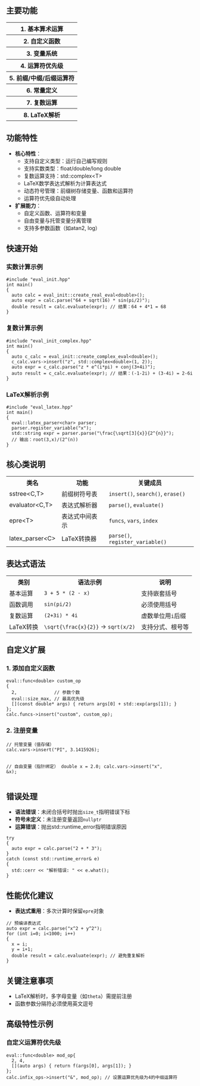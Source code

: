 <h2 id="概述">主要功能</h2>
<table class="api-table">
  <tr><th>1. 基本算术运算</th></tr>
  <tr><th>2. 自定义函数</th></tr>
  <tr><th>3. 变量系统</th></tr>
  <tr><th>4. 运算符优先级</th></tr>
  <tr><th>5. 前缀/中缀/后缀运算符</th></tr>
  <tr><th>6. 常量定义</th></tr>
  <tr><th>7. 复数运算</th></tr>
  <tr><th>8. LaTeX解析</th></tr>
</table>

<h2 id="功能特性">功能特性</h2>
<ul>
  <li><strong>核心特性</strong>：
    <ul>
      <li>支持自定义类型：运行自己编写规则</li>
      <li>支持实数类型：float/double/long double</li>
      <li>复数运算支持：std::complex&lt;T&gt;</li>
      <li>LaTeX数学表达式解析为计算表达式</li>
      <li>动态符号管理：前缀树存储变量、函数和运算符</li>
      <li>运算符优先级自动处理</li>
    </ul>
  </li>
  <li><strong>扩展能力</strong>：
    <ul>
      <li>自定义函数、运算符和变量</li>
      <li>自由变量与托管变量分离管理</li>
      <li>支持多参数函数（如atan2, log）</li>
    </ul>
  </li>
</ul>

<h2 id="快速开始">快速开始</h2>
<h3>实数计算示例</h3>
<pre><code class="language-cpp">#include "eval_init.hpp"
int main() 
{
  auto calc = eval_init::create_real_eval&lt;double&gt;();
  auto expr = calc.parse("64 + sqrt(16) * sin(pi/2)");
  double result = calc.evaluate(expr); // 结果：64 + 4*1 = 68
}</code></pre>

<h3>复数计算示例</h3>
<pre><code class="language-cpp">#include "eval_init_complex.hpp"
int main() 
{
  auto c_calc = eval_init::create_complex_eval&lt;double&gt;();
  c_calc.vars->insert("z", std::complex&lt;double&gt;(1, 2));
  auto expr = c_calc.parse("z * e^(i*pi) + conj(3+4i)");
  auto result = c_calc.evaluate(expr); // 结果：(-1-2i) + (3-4i) = 2-6i
}</code></pre>

<h3>LaTeX解析示例</h3>
<pre><code class="language-cpp">#include "eval_latex.hpp"
int main() 
{
  eval::latex_parser&lt;char&gt; parser;
  parser.register_variable("x");
  std::string expr = parser.parse("\frac{\sqrt[3]{x}}{2^{n}}");
  // 输出：root(3,x)/(2^(n))
}</code></pre>

<h2 id="核心类说明">核心类说明</h2>
<table class="api-table">
  <tr><th>类名</th><th>功能</th><th>关键成员</th></tr>
  <tr><td>sstree&lt;C,T&gt;</td><td>前缀树符号表</td><td><code>insert()</code>, <code>search()</code>, <code>erase()</code></td></tr>
  <tr><td>evaluator&lt;C,T&gt;</td><td>表达式解析器</td><td><code>parse()</code>, <code>evaluate()</code></td></tr>
  <tr><td>epre&lt;T&gt;</td><td>表达式中间表示</td><td><code>funcs</code>, <code>vars</code>, <code>index</code></td></tr>
  <tr><td>latex_parser&lt;C&gt;</td><td>LaTeX转换器</td><td><code>parse()</code>, <code>register_variable()</code></td></tr>
</table>

<h2 id="表达式语法">表达式语法</h2>
<table class="api-table">
  <tr><th>类别</th><th>语法示例</th><th>说明</th></tr>
  <tr><td>基本运算</td><td><code>3 + 5 * (2 - x)</code></td><td>支持嵌套括号</td></tr>
  <tr><td>函数调用</td><td><code>sin(pi/2)</code></td><td>必须使用括号</td></tr>
  <tr><td>复数运算</td><td><code>(2+3i) * 4i</code></td><td>虚数单位用<code>i</code>后缀</td></tr>
  <tr><td>LaTeX转换</td><td><code>\sqrt{\frac{x}{2}}</code> → <code>sqrt(x/2)</code></td><td>支持分式、根号等</td></tr>
</table>

<h2 id="自定义扩展">自定义扩展</h2>
<h3>1. 添加自定义函数</h3>
<pre><code class="language-cpp">eval::func&lt;double&gt; custom_op
{
  2,              // 参数个数
  eval::size_max, // 最高优先级
  [](const double* args) { return args[0] + std::exp(args[1]); }
};
calc.funcs->insert("custom", custom_op);</code></pre>

<h3>2. 注册变量</h3>
<pre><code class="language-cpp">// 托管变量（值存储）
calc.vars->insert("PI", 3.1415926);

// 自由变量（指针绑定）
double x = 2.0;
calc.vars->insert("x", &x);</code></pre>

<h2 id="错误处理">错误处理</h2>
<div class="warning">
  <ul>
    <li><strong>语法错误</strong>：未闭合括号时抛出<code>size_t</code>指明错误下标</li>
    <li><strong>符号未定义</strong>：未注册变量返回<code>nullptr</code></li>
    <li><strong>运算错误</strong>：抛出std::runtime_error指明错误原因</li>
  </ul>
</div>
<pre><code class="language-cpp">try 
{ 
  auto expr = calc.parse("2 + * 3");
} 
catch (const std::runtime_error& e) 
{ 
  std::cerr << "解析错误: " << e.what(); 
}</code></pre>

<h2 id="性能考虑">性能优化建议</h2>
<div class="note">
  <ul>
    <li><strong>表达式重用</strong>：多次计算时保留<code>epre</code>对象</li>
  </ul>
</div>
<pre><code class="language-cpp">// 预编译表达式
auto expr = calc.parse("x^2 + y^2"); 
for (int i=0; i&lt;1000; i++) 
{ 
  x = i; 
  y = i+1; 
  double result = calc.evaluate(expr); // 避免重复解析 
}</code></pre>

<h2 id="注意事项">关键注意事项</h2>
<div class="warning">
  <ul>
    <li>LaTeX解析时，多字母变量（如<code>theta</code>）需提前注册</li>
    <li>函数参数分隔符必须使用英文逗号</li>
  </ul>
</div>

<h2 id="高级特性">高级特性示例</h2>
<h3>自定义运算符优先级</h3>
<pre><code class="language-cpp">eval::func&lt;double&gt; mod_op{
  2, 4, 
  [](auto args) { return f(args[0], args[1]); }
};
calc.infix_ops->insert("&", mod_op); // 设置运算优先级为4的中缀运算符</code></pre>